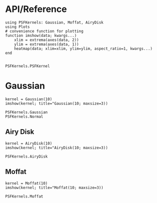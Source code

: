# API/Reference

```@setup plots
using PSFKernels: Gaussian, Moffat, AiryDisk
using Plots
# convenience function for plotting
function imshow(data; kwargs...)
    xlim = extrema(axes(data, 2))
    ylim = extrema(axes(data, 1))
    heatmap(data; xlim=xlim, ylim=ylim, aspect_ratio=1, kwargs...)
end
```

```@index
```

```@docs
PSFKernels.PSFKernel
```

# Gaussian

```@eval
kernel = Gaussian(10)
imshow(kernel; title="Gaussian(10; maxsize=3))
```

```@docs
PSFKernels.Gaussian
PSFKernels.Normal
```

## Airy Disk

```@eval
kernel = AiryDisk(10)
imshow(kernel; title="AiryDisk(10; maxsize=3))
```

```@docs
PSFKernels.AiryDisk
```

## Moffat

```@eval
kernel = Moffat(10)
imshow(kernel; title="Moffat(10; maxsize=3))
```

```@docs
PSFKernels.Moffat
```
